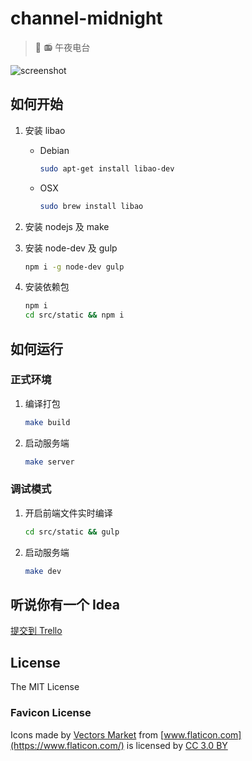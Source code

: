 # channel-midnight
> :crescent_moon: :radio: 午夜电台

![screenshot](https://i.loli.net/2018/02/27/5a95679aad550.png)

## 如何开始
1. 安装 libao

	- Debian

		```sh
		sudo apt-get install libao-dev
		```

	- OSX

		```sh
		sudo brew install libao
		```

2. 安装 nodejs 及 make

3. 安装 node-dev 及 gulp

	```sh
    npm i -g node-dev gulp
    ```

4. 安装依赖包

	```sh
	npm i
	cd src/static && npm i
	```

## 如何运行
### 正式环境
1. 编译打包

	```sh
	make build
	```

2. 启动服务端

	```sh
	make server
	```

### 调试模式
1. 开启前端文件实时编译

	```sh
	cd src/static && gulp
	```

2. 启动服务端

	```sh
	make dev
	```

## 听说你有一个 Idea
[提交到 Trello](https://trello.com/b/HXu2z0rO/channel-midnight-todo)

## License
The MIT License

### Favicon License
Icons made by [Vectors Market](https://www.flaticon.com/authors/vectors-market) from [www.flaticon.com](https://www.flaticon.com/) is licensed by [CC 3.0 BY](http://creativecommons.org/licenses/by/3.0/)
